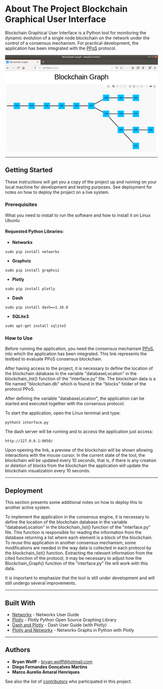 # About The Project Blockchain Graphical User Interface

Blockchain Graphical User Interface is a Python tool for monitoring the dynamic evolution of a single node blockchain on the network under the control of a consensus mechanism. For practical development, the application has been integrated with the [PPoS](https://github.com/regras/bc_pos) protocol.

![](header.png)

---
## Getting Started

These instructions will get you a copy of the project up and running on your local machine for development and testing purposes. See deployment for notes on how to deploy the project on a live system.


### Prerequisites

What you need to install to run the software and how to install it on Linux Ubuntu

#### Requested Python Libraries:

- **Networkx**
```
sudo pip install networkx
```
- **Graphviz**
```
sudo pip install graphviz
```
- **Plotly**
```
sudo pip install plotly
```
- **Dash**
```
sudo pip install dash==1.16.0
```
- **SQLite3**
```
sudo apt-get install sqlite3
```


### How to Use

Before running the application, you need the consensus mechanism [PPoS](https://github.com/regras/bc_pos/tree/pos_graphic_interface), into which the application has been integrated. This link represents the testbed to evaluate PPoS consensus blockchain.

After having access to the project, it is necessary to define the location of the blockchain database in the variable "databaseLocation" in the blockchain_list() function of the "interface.py" file. The blockchain data is a file named "blockchain.db" which is found in the "blocks" folder of the protocol PPoS.

After defining the variable "databaseLocation", the application can be started and executed together with the consensus protocol.

To start the application, open the Linux terminal and type:

```
python3 interface.py
```

The dash server will be running and to access the application just access:

```
http://127.0.0.1:8050/
```
Upon opening the link, a preview of the blockchain will be shown allowing interactions with the mouse cursor. In the current state of the tool, the blockchain will be updated every 10 seconds, that is, if there is any creation or deletion of blocks from the blockchain the application will update the blockchain visualization every 10 seconds.

---
## Deployment

This section presents some additional notes on how to deploy this to another active system. 

To implement the application in the consensus engine, it is necessary to define the location of the blockchain database in the variable "databaseLocation" in the blockchain_list() function of the "interface.py" file. This function is responsible for reading the information from the database returning a list where each element is a block of the blockchain. To reuse this application in another consensus mechanism, some modifications are needed in the way data is collected in each protocol by the blockchain_list() function. Extracting the relevant information from the cited function of the protocol, it may be necessary to adjust how the Blockchain_Graph() function of the "interface.py" file will work with this data. 

It is important to emphasize that the tool is still under development and will still undergo several improvements.

---
## Built With

* [Networkx](https://networkx.github.io/documentation/stable/index.html) - Networkx User Guide
* [Plotly](https://plotly.com/python/) - Plotly Python Open Source Graphing Library
* [Dash and Plotly](https://dash.plotly.com/) - Dash User Guide (with Plotly)
* [Plotly and Networkx](https://plotly.com/python/network-graphs/) - Networkx Graphs in Python with Plotly


---
## Authors

* **Bryan Wolff** - bryan.wolff@hotmail.com
* **Diego Fernandes Gonçalves Martins**
* **Marco Aurelio Amaral Henriques**

See also the list of [contributors](https://github.com/regras/bcgui/graphs/contributors) who participated in this project.
